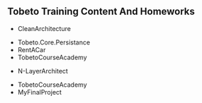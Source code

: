 ## Tobeto Training Content And Homeworks

- CleanArchitecture
 * Tobeto.Core.Persistance
 * RentACar
 * TobetoCourseAcademy

- N-LayerArchitect
 * TobetoCourseAcademy
 * MyFinalProject
 
 

 
 
 

